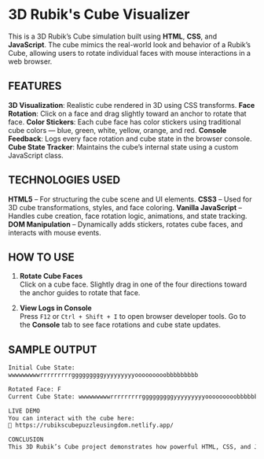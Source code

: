 # 3D Rubik's Cube Visualizer

This is a 3D Rubik’s Cube simulation built using **HTML**, **CSS**, and **JavaScript**. The cube mimics the real-world look and behavior of a Rubik’s Cube, allowing users to rotate individual faces with mouse interactions in a web browser.



## FEATURES

**3D Visualization**: Realistic cube rendered in 3D using CSS transforms.
**Face Rotation**: Click on a face and drag slightly toward an anchor to rotate that face.
**Color Stickers**: Each cube face has color stickers using traditional cube colors — blue, green, white, yellow, orange, and red.
**Console Feedback**: Logs every face rotation and cube state in the browser console.
**Cube State Tracker**: Maintains the cube’s internal state using a custom JavaScript class.



## TECHNOLOGIES USED

**HTML5** – For structuring the cube scene and UI elements.
**CSS3** – Used for 3D cube transformations, styles, and face coloring.
**Vanilla JavaScript** – Handles cube creation, face rotation logic, animations, and state tracking.
**DOM Manipulation** – Dynamically adds stickers, rotates cube faces, and interacts with mouse events.



## HOW TO USE

1. **Rotate Cube Faces**  
   Click on a cube face.
   Slightly drag in one of the four directions toward the anchor guides to rotate that face.

2. **View Logs in Console**  
   Press `F12` or `Ctrl + Shift + I` to open browser developer tools.
   Go to the **Console** tab to see face rotations and cube state updates.



## SAMPLE OUTPUT

```bash
Initial Cube State:
wwwwwwwwwrrrrrrrrrgggggggggyyyyyyyyyooooooooobbbbbbbbb

Rotated Face: F
Current Cube State: wwwwwwwwwrrrrrrrrrgggggggggyyyyyyyyyooooooooobbbbbbbbb

LIVE DEMO
You can interact with the cube here:
🔗 https://rubikscubepuzzleusingdom.netlify.app/

CONCLUSION
This 3D Rubik’s Cube project demonstrates how powerful HTML, CSS, and JavaScript can be when used together to create an interactive and visually rich user experience — all in the browser with no frameworks. It’s a fun and educational way to simulate a Rubik's Cube and visually understand cube mechanics and state tracking. The cube looks and behaves like a real one, offering a playful hands-on UI for practicing face rotations and observing cube transformations in real-time.
